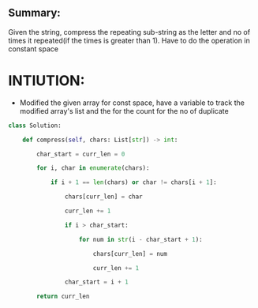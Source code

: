 ## Summary:
Given the string, compress the repeating sub-string as the letter and no of times it repeated(if the times is greater than 1). Have to do the operation in constant space

# INTIUTION:
- Modified the given array for const space, have a variable to track the modified array's list and the for the count for the no of duplicate 

```py
class Solution:

    def compress(self, chars: List[str]) -> int:

        char_start = curr_len = 0

        for i, char in enumerate(chars):

            if i + 1 == len(chars) or char != chars[i + 1]:

                chars[curr_len] = char

                curr_len += 1

                if i > char_start:

                    for num in str(i - char_start + 1):

                        chars[curr_len] = num

                        curr_len += 1

                char_start = i + 1

        return curr_len
```
